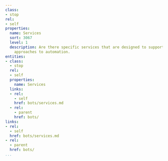 ```yaml
---
class:
- stop
rel:
- self
properties:
  name: Services
  sort: 3067
  level: 1
  description: Are there specific services that are designed to support bot and other
    approaches to automation.
entities:
- class:
  - stop
  rel:
  - self
  properties:
    name: Services
  links:
  - rel:
    - self
    href: bots/services.md
  - rel:
    - parent
    href: bots/
links:
- rel:
  - self
  href: bots/services.md
- rel:
  - parent
  href: bots/
...
```

